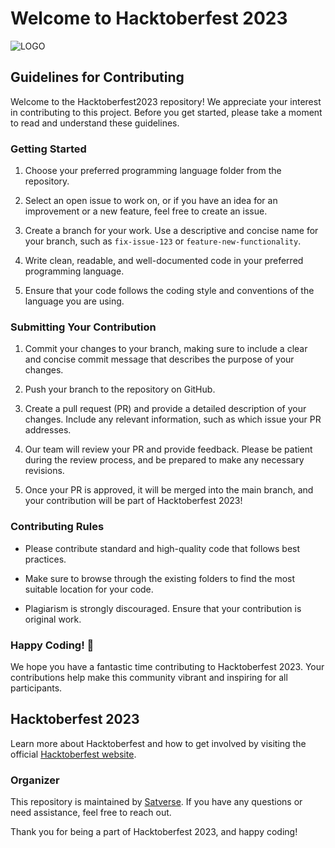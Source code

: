 # Welcome to Hacktoberfest 2023

![LOGO](https://miro.medium.com/v2/resize:fit:1400/1*Lz_KFgbak2sUjwjOG9SZ4g.png)

## Guidelines for Contributing

Welcome to the Hacktoberfest2023 repository! We appreciate your interest in contributing to this project. Before you get started, please take a moment to read and understand these guidelines.

### Getting Started

1. Choose your preferred programming language folder from the repository.

2. Select an open issue to work on, or if you have an idea for an improvement or a new feature, feel free to create an issue.

3. Create a branch for your work. Use a descriptive and concise name for your branch, such as `fix-issue-123` or `feature-new-functionality`.

4. Write clean, readable, and well-documented code in your preferred programming language.

5. Ensure that your code follows the coding style and conventions of the language you are using.

### Submitting Your Contribution

1. Commit your changes to your branch, making sure to include a clear and concise commit message that describes the purpose of your changes.

2. Push your branch to the repository on GitHub.

3. Create a pull request (PR) and provide a detailed description of your changes. Include any relevant information, such as which issue your PR addresses.

4. Our team will review your PR and provide feedback. Please be patient during the review process, and be prepared to make any necessary revisions.

5. Once your PR is approved, it will be merged into the main branch, and your contribution will be part of Hacktoberfest 2023!

### Contributing Rules

- Please contribute standard and high-quality code that follows best practices.

- Make sure to browse through the existing folders to find the most suitable location for your code.

- Plagiarism is strongly discouraged. Ensure that your contribution is original work.

### Happy Coding! 🚀

We hope you have a fantastic time contributing to Hacktoberfest 2023. Your contributions help make this community vibrant and inspiring for all participants.

## Hacktoberfest 2023

Learn more about Hacktoberfest and how to get involved by visiting the official [Hacktoberfest website](https://hacktoberfest.com).

### Organizer

This repository is maintained by [Satverse](https://github.com/Satverse). If you have any questions or need assistance, feel free to reach out.

Thank you for being a part of Hacktoberfest 2023, and happy coding!
